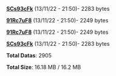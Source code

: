 [**SCs93cFk**](/data/SCs93cFk.txt) (13/11/22 - 21:50)- 2283 bytes

[**91Rc7uF8**](/data/91Rc7uF8.txt) (13/11/22 - 21:50)- 2249 bytes

[**91Rc7uF8**](/data/91Rc7uF8.txt) (13/11/22 - 21:50)- 2249 bytes

[**SCs93cFk**](/data/SCs93cFk.txt) (13/11/22 - 21:50)- 2283 bytes

**Total Datas**: 2905

**Total Size**: 16.18 MB / 16.2 MB